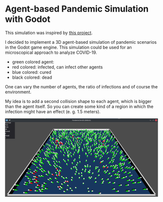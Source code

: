 # Agent-based Pandemic Simulation with Godot

This simulation was inspired by [this project](https://github.com/mani144/Covid19-Simulation-Godot).

I decided to implement a 3D agent-based simulation of pandemic scenarios in the Godot game engine. This simulation could be used for an microscopical approach to analyze COVID-19. 

- green colored agent: 
- red colored: infected, can infect other agents
- blue colored: cured
- black colored: dead

One can vary the number of agents, the ratio of infections and of course the environment. 

My idea is to add a second collision shape to each agent, which is bigger than the agent itself. So you can create some kind of a region in which the infection might have an effect (e. g. 1.5 meters).

![Alt text](screenshot.png?raw=true "Screenshot")
